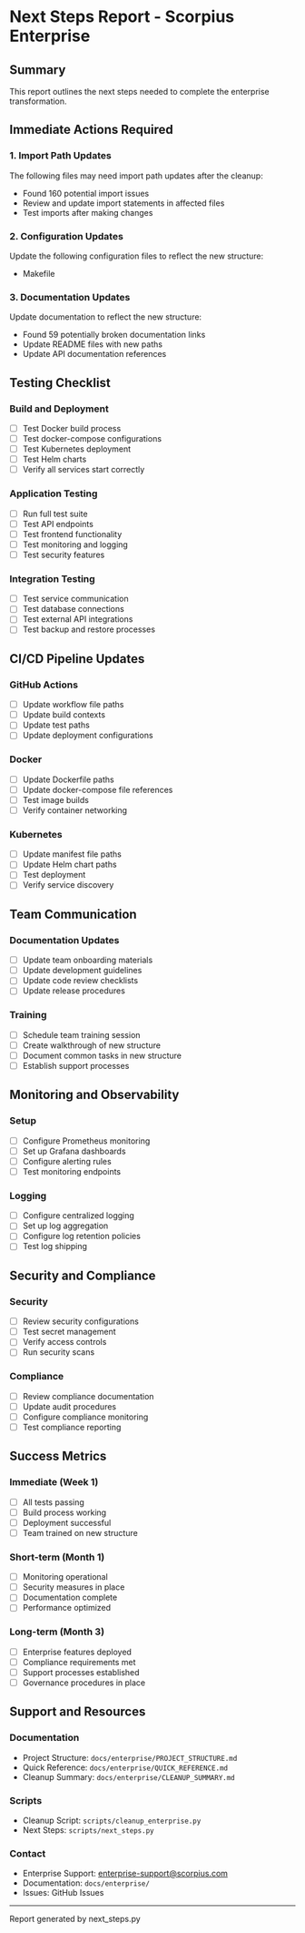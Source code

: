 # Next Steps Report - Scorpius Enterprise

## Summary
This report outlines the next steps needed to complete the enterprise transformation.

## Immediate Actions Required

### 1. Import Path Updates
The following files may need import path updates after the cleanup:

- Found 160 potential import issues
- Review and update import statements in affected files
- Test imports after making changes

### 2. Configuration Updates
Update the following configuration files to reflect the new structure:

- Makefile

### 3. Documentation Updates
Update documentation to reflect the new structure:

- Found 59 potentially broken documentation links
- Update README files with new paths
- Update API documentation references

## Testing Checklist

### Build and Deployment
- [ ] Test Docker build process
- [ ] Test docker-compose configurations
- [ ] Test Kubernetes deployment
- [ ] Test Helm charts
- [ ] Verify all services start correctly

### Application Testing
- [ ] Run full test suite
- [ ] Test API endpoints
- [ ] Test frontend functionality
- [ ] Test monitoring and logging
- [ ] Test security features

### Integration Testing
- [ ] Test service communication
- [ ] Test database connections
- [ ] Test external API integrations
- [ ] Test backup and restore processes

## CI/CD Pipeline Updates

### GitHub Actions
- [ ] Update workflow file paths
- [ ] Update build contexts
- [ ] Update test paths
- [ ] Update deployment configurations

### Docker
- [ ] Update Dockerfile paths
- [ ] Update docker-compose file references
- [ ] Test image builds
- [ ] Verify container networking

### Kubernetes
- [ ] Update manifest file paths
- [ ] Update Helm chart paths
- [ ] Test deployment
- [ ] Verify service discovery

## Team Communication

### Documentation Updates
- [ ] Update team onboarding materials
- [ ] Update development guidelines
- [ ] Update code review checklists
- [ ] Update release procedures

### Training
- [ ] Schedule team training session
- [ ] Create walkthrough of new structure
- [ ] Document common tasks in new structure
- [ ] Establish support processes

## Monitoring and Observability

### Setup
- [ ] Configure Prometheus monitoring
- [ ] Set up Grafana dashboards
- [ ] Configure alerting rules
- [ ] Test monitoring endpoints

### Logging
- [ ] Configure centralized logging
- [ ] Set up log aggregation
- [ ] Configure log retention policies
- [ ] Test log shipping

## Security and Compliance

### Security
- [ ] Review security configurations
- [ ] Test secret management
- [ ] Verify access controls
- [ ] Run security scans

### Compliance
- [ ] Review compliance documentation
- [ ] Update audit procedures
- [ ] Configure compliance monitoring
- [ ] Test compliance reporting

## Success Metrics

### Immediate (Week 1)
- [ ] All tests passing
- [ ] Build process working
- [ ] Deployment successful
- [ ] Team trained on new structure

### Short-term (Month 1)
- [ ] Monitoring operational
- [ ] Security measures in place
- [ ] Documentation complete
- [ ] Performance optimized

### Long-term (Month 3)
- [ ] Enterprise features deployed
- [ ] Compliance requirements met
- [ ] Support processes established
- [ ] Governance procedures in place

## Support and Resources

### Documentation
- Project Structure: `docs/enterprise/PROJECT_STRUCTURE.md`
- Quick Reference: `docs/enterprise/QUICK_REFERENCE.md`
- Cleanup Summary: `docs/enterprise/CLEANUP_SUMMARY.md`

### Scripts
- Cleanup Script: `scripts/cleanup_enterprise.py`
- Next Steps: `scripts/next_steps.py`

### Contact
- Enterprise Support: enterprise-support@scorpius.com
- Documentation: `docs/enterprise/`
- Issues: GitHub Issues

---
Report generated by next_steps.py

